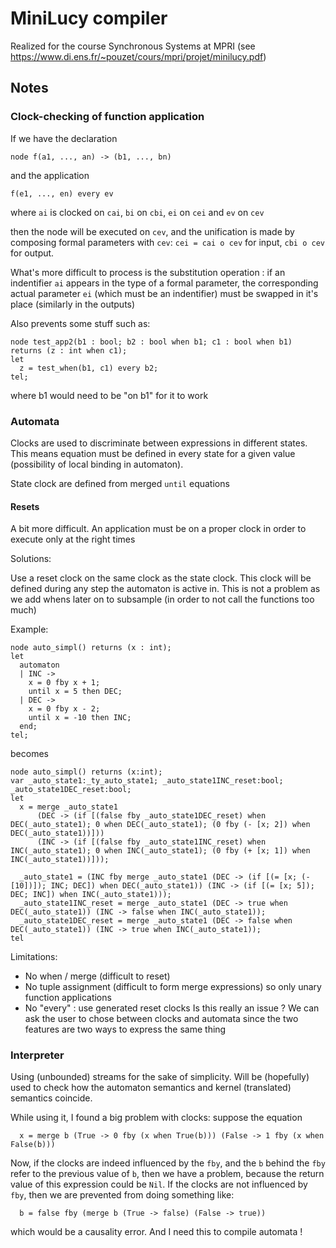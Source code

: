 # MiniLucy compiler

Realized for the course Synchronous Systems at MPRI (see https://www.di.ens.fr/~pouzet/cours/mpri/projet/minilucy.pdf)

## Notes

### Clock-checking of function application

If we have the declaration 

`node f(a1, ..., an) -> (b1, ..., bn)`

and the application

`f(e1, ..., en) every ev`

where `ai` is clocked on `cai`, `bi` on `cbi`, `ei` on `cei` and `ev` on `cev`

then the node will be executed on `cev`, and the unification is made by composing formal parameters with `cev`: `cei = cai o cev` for input, `cbi o cev` for output.

What's more difficult to process is the substitution operation : if an indentifier `ai` appears in the type of a formal parameter, the corresponding actual parameter `ei` (which must be an indentifier) must be swapped in it's place (similarly in the outputs)

Also prevents some stuff such as:
```
node test_app2(b1 : bool; b2 : bool when b1; c1 : bool when b1) returns (z : int when c1);
let
  z = test_when(b1, c1) every b2;
tel;
```
where b1 would need to be "on b1" for it to work

### Automata

Clocks are used to discriminate between expressions in different states.
This means equation must be defined in every state for a given value (possibility of local binding in automaton).

State clock are defined from merged `until` equations

#### Resets

A bit more difficult. An application must be on a proper clock in order to execute only at the right times

Solutions:

Use a reset clock on the same clock as the state clock. This clock will be defined during any step the automaton is active in. This is not a problem as we add whens later on to subsample (in order to not call the functions too much)

Example:
```
node auto_simpl() returns (x : int);
let
  automaton
  | INC ->
    x = 0 fby x + 1;
    until x = 5 then DEC;
  | DEC ->
    x = 0 fby x - 2;
    until x = -10 then INC;
  end;
tel;
```

becomes 

```
node auto_simpl() returns (x:int);
var _auto_state1:_ty_auto_state1; _auto_state1INC_reset:bool; _auto_state1DEC_reset:bool;
let
  x = merge _auto_state1 
      (DEC -> (if [(false fby _auto_state1DEC_reset) when DEC(_auto_state1); 0 when DEC(_auto_state1); (0 fby (- [x; 2]) when DEC(_auto_state1))])) 
      (INC -> (if [(false fby _auto_state1INC_reset) when INC(_auto_state1); 0 when INC(_auto_state1); (0 fby (+ [x; 1]) when INC(_auto_state1))]));

  _auto_state1 = (INC fby merge _auto_state1 (DEC -> (if [(= [x; (- [10])]); INC; DEC]) when DEC(_auto_state1)) (INC -> (if [(= [x; 5]); DEC; INC]) when INC(_auto_state1)));
  _auto_state1INC_reset = merge _auto_state1 (DEC -> true when DEC(_auto_state1)) (INC -> false when INC(_auto_state1));
  _auto_state1DEC_reset = merge _auto_state1 (DEC -> false when DEC(_auto_state1)) (INC -> true when INC(_auto_state1));
tel
```

Limitations:
* No when / merge (difficult to reset)
* No tuple assignment (difficult to form merge expressions) so only unary function applications
* No "every" : use generated reset clocks
Is this really an issue ? We can ask the user to chose between clocks and automata since the two features are two ways to express the same thing

### Interpreter

Using (unbounded) streams for the sake of simplicity. Will be (hopefully) used to check how the automaton semantics and kernel (translated) semantics coincide.

While using it, I found a big problem with clocks: suppose the equation

```
  x = merge b (True -> 0 fby (x when True(b))) (False -> 1 fby (x when False(b)))
```

Now, if the clocks are indeed influenced by the `fby`, and the `b` behind the `fby` refer to the previous value of `b`, then we have a problem, because the return value of this expression could be `Nil`. If the clocks are not influenced by `fby`, then we are prevented from doing something like:
```
  b = false fby (merge b (True -> false) (False -> true))
```
which would be a causality error. And I need this to compile automata !
